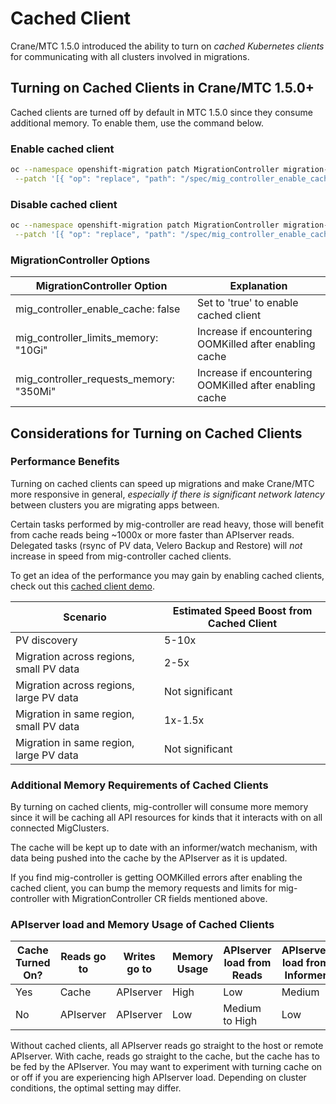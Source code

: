 # Cached Client

Crane/MTC 1.5.0 introduced the ability to turn on _cached Kubernetes clients_ for communicating with all clusters involved in migrations. 

## Turning on Cached Clients in Crane/MTC 1.5.0+

Cached clients are turned off by default in MTC 1.5.0 since they consume additional memory. To enable them, use the command below.

### Enable cached client

```bash
oc --namespace openshift-migration patch MigrationController migration-controller --type=json \
 --patch '[{ "op": "replace", "path": "/spec/mig_controller_enable_cache", "value": true}]'
```

### Disable cached client
```bash
oc --namespace openshift-migration patch MigrationController migration-controller --type=json \
 --patch '[{ "op": "replace", "path": "/spec/mig_controller_enable_cache", "value": false}]'
```

### MigrationController Options

| MigrationController Option              | Explanation                                             |
|-----------------------------------------|---------------------------------------------------------|
| mig_controller_enable_cache: false      | Set to 'true' to enable cached client                   |
| mig_controller_limits_memory: "10Gi"    | Increase if encountering OOMKilled after enabling cache |
| mig_controller_requests_memory: "350Mi" | Increase if encountering OOMKilled after enabling cache |

## Considerations for Turning on Cached Clients

### Performance Benefits

Turning on cached clients can speed up migrations and make Crane/MTC more responsive in general, *especially if there is significant network latency* between clusters you are migrating  apps between. 

Certain tasks performed by mig-controller are read heavy, those will benefit from cache reads being ~1000x or more faster than APIserver reads. Delegated tasks (rsync of PV data, Velero Backup and Restore) will *not* increase in speed from mig-controller cached clients.

To get an idea of the performance you may gain by enabling cached clients, check out this [cached client demo](https://www.youtube.com/watch?v=NuAqTJwq_ao).


| Scenario                                | Estimated Speed Boost from Cached Client |
|-----------------------------------------|------------------------------------------|
| PV discovery                            | 5-10x                                    |
| Migration across regions, small PV data | 2-5x                                     |
| Migration across regions, large PV data | Not significant                          |
| Migration in same region, small PV data | 1x-1.5x                                  |
| Migration in same region, large PV data | Not significant                          |

### Additional Memory Requirements of Cached Clients

By turning on cached clients, mig-controller will consume more memory since it will be caching all API resources for kinds that it interacts with on all connected MigClusters. 

The cache will be kept up to date with an informer/watch mechanism, with data being pushed into the cache by the APIserver as it is updated.

If you find mig-controller is getting OOMKilled errors after enabling the cached client, you can bump the memory requests and limits for mig-controller with MigrationController CR fields mentioned above.

### APIserver load and Memory Usage of Cached Clients

| Cache Turned On? | Reads go to | Writes go to | Memory Usage | APIserver load from Reads | APIserver load from Informer |
|------------------|-------------|--------------|--------------|---------------------------|------------------------------|
| Yes              | Cache       | APIserver    | High         | Low                       | Medium                         |
| No               | APIserver   | APIserver    | Low          | Medium to High                      | Low                          |

Without cached clients, all APIserver reads go straight to the host or remote APIserver. With cache, reads go straight to the cache, but the cache has to be fed by the APIserver. You may want to experiment with turning cache on or off if you are experiencing high APIserver load. Depending on cluster conditions, the optimal setting may differ.
